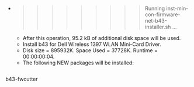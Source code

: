 * >>>>>>>>> Running inst-min-con-firmware-net-b43-installer.sh ...
  * After this operation, 95.2 kB of additional disk space will be used.
  * Install b43 for Dell Wireless 1397 WLAN Mini-Card Driver.
  * Disk size = 895932K. Space Used = 37728K. Runtime = 00:00:00:04.
  * The following NEW packages will be installed:
  ```bash
b43-fwcutter
  ```

